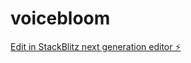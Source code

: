 # voicebloom

[Edit in StackBlitz next generation editor ⚡️](https://stackblitz.com/~/github.com/nroze22/voicebloom)